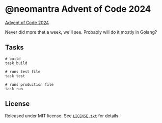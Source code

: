 # @neomantra Advent of Code 2024

[Advent of Code 2024](https://adventofcode.com/2024)

Never did more that a week, we'll see.  Probably will do it mostly in Golang?

## Tasks

```
# build
task build

# runs test file
task test

# runs production file
task run
```

## License

Released under MIT license.  See [`LICENSE.txt`](./LICENSE.txt) for details.
